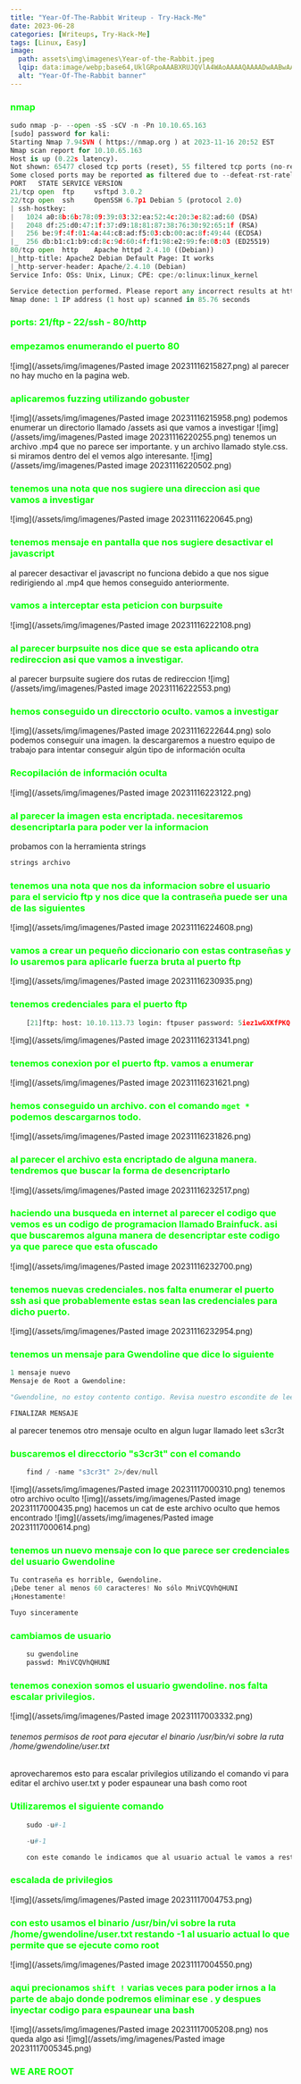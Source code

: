 ```yaml
---
title: "Year-Of-The-Rabbit Writeup - Try-Hack-Me"
date: 2023-06-28
categories: [Writeups, Try-Hack-Me]
tags: [Linux, Easy]
image: 
  path: assets\img\imagenes\Year-of-the-Rabbit.jpeg
  lqip: data:image/webp;base64,UklGRpoAAABXRUJQVlA4WAoAAAAQAAAADwAABwAAQUxQSDIAAAARL0AmbZurmr57yyIiqE8oiG0bejIYEQTgqiDA9vqnsUSI6H+oAERp2HZ65qP/VIAWAFZQOCBCAAAA8AEAnQEqEAAIAAVAfCWkAALp8sF8rgRgAP7o9FDvMCkMde9PK7euH5M1m6VWoDXf2FkP3BqV0ZYbO6NA/VFIAAAA
  alt: "Year-Of-The-Rabbit banner"
---
```

<style>
  h3 {
    color: #00FF00; /* Puedes cambiar "blue" por cualquier color que desees */
  }
</style>
### nmap

```python
sudo nmap -p- --open -sS -sCV -n -Pn 10.10.65.163
[sudo] password for kali: 
Starting Nmap 7.94SVN ( https://nmap.org ) at 2023-11-16 20:52 EST
Nmap scan report for 10.10.65.163
Host is up (0.22s latency).
Not shown: 65477 closed tcp ports (reset), 55 filtered tcp ports (no-response)
Some closed ports may be reported as filtered due to --defeat-rst-ratelimit
PORT   STATE SERVICE VERSION
21/tcp open  ftp     vsftpd 3.0.2
22/tcp open  ssh     OpenSSH 6.7p1 Debian 5 (protocol 2.0)
| ssh-hostkey: 
|   1024 a0:8b:6b:78:09:39:03:32:ea:52:4c:20:3e:82:ad:60 (DSA)
|   2048 df:25:d0:47:1f:37:d9:18:81:87:38:76:30:92:65:1f (RSA)
|   256 be:9f:4f:01:4a:44:c8:ad:f5:03:cb:00:ac:8f:49:44 (ECDSA)
|_  256 db:b1:c1:b9:cd:8c:9d:60:4f:f1:98:e2:99:fe:08:03 (ED25519)
80/tcp open  http    Apache httpd 2.4.10 ((Debian))
|_http-title: Apache2 Debian Default Page: It works
|_http-server-header: Apache/2.4.10 (Debian)
Service Info: OSs: Unix, Linux; CPE: cpe:/o:linux:linux_kernel

Service detection performed. Please report any incorrect results at https://nmap.org/submit/ .
Nmap done: 1 IP address (1 host up) scanned in 85.76 seconds
```
### ports: 21/ftp - 22/ssh - 80/http

### empezamos enumerando el puerto 80
![img](/assets/img/imagenes/Pasted image 20231116215827.png)
al parecer no hay mucho en la pagina web. 

### aplicaremos fuzzing utilizando gobuster
![img](/assets/img/imagenes/Pasted image 20231116215958.png)
podemos enumerar un directorio llamado /assets asi que vamos a investigar
![img](/assets/img/imagenes/Pasted image 20231116220255.png)
tenemos un archivo .mp4 que no parece ser importante. y un archivo llamado style.css. si miramos dentro del el vemos algo interesante. 
![img](/assets/img/imagenes/Pasted image 20231116220502.png)

### tenemos una nota que nos sugiere una direccion asi que vamos a investigar
![img](/assets/img/imagenes/Pasted image 20231116220645.png)

### tenemos mensaje en pantalla que nos sugiere desactivar el javascript
al parecer desactivar el javascript no funciona debido a que nos sigue redirigiendo al .mp4 que hemos conseguido anteriormente.

### vamos a interceptar esta peticion con burpsuite
![img](/assets/img/imagenes/Pasted image 20231116222108.png)

### al parecer burpsuite nos dice que se esta aplicando otra redireccion asi que vamos a investigar.
al parecer burpsuite sugiere dos rutas de redireccion
![img](/assets/img/imagenes/Pasted image 20231116222553.png)

### hemos conseguido un direcctorio oculto. vamos a investigar
![img](/assets/img/imagenes/Pasted image 20231116222644.png)
solo podemos conseguir una imagen. la descargaremos a nuestro equipo de trabajo para intentar conseguir algún tipo de información oculta 

### Recopilación de información oculta
![img](/assets/img/imagenes/Pasted image 20231116223122.png)

### al parecer la imagen esta encriptada. necesitaremos desencriptarla para poder ver la informacion
probamos con la herramienta strings
```python
strings archivo
```

### tenemos una nota que nos da informacion sobre el usuario para el servicio ftp y nos dice que la contraseña puede ser una de las siguientes
![img](/assets/img/imagenes/Pasted image 20231116224608.png)

### vamos a crear un pequeño diccionario con estas contraseñas y lo usaremos para aplicarle fuerza bruta al puerto ftp
![img](/assets/img/imagenes/Pasted image 20231116230935.png)

### tenemos credenciales para el puerto ftp
```python
	[21]ftp: host: 10.10.113.73 login: ftpuser password: 5iez1wGXKfPKQ
```
![img](/assets/img/imagenes/Pasted image 20231116231341.png)

### tenemos conexion por el puerto ftp. vamos a enumerar
![img](/assets/img/imagenes/Pasted image 20231116231621.png)

### hemos conseguido un archivo. con el comando `mget *`  podemos descargarnos todo.
![img](/assets/img/imagenes/Pasted image 20231116231826.png)

### al parecer el archivo esta encriptado de alguna manera. tendremos que buscar la forma de desencriptarlo
![img](/assets/img/imagenes/Pasted image 20231116232517.png)

### haciendo una busqueda en internet al parecer el codigo que vemos es un codigo de programacion llamado Brainfuck. asi que buscaremos alguna manera de desencriptar este codigo ya que parece que esta ofuscado
![img](/assets/img/imagenes/Pasted image 20231116232700.png)

### tenemos nuevas credenciales. nos falta enumerar el puerto ssh asi que probablemente estas sean las credenciales para dicho puerto.
![img](/assets/img/imagenes/Pasted image 20231116232954.png)

### tenemos un mensaje para Gwendoline que dice lo siguiente
```python
1 mensaje nuevo
Mensaje de Root a Gwendoline:

"Gwendoline, no estoy contento contigo. Revisa nuestro escondite de leet s3cr3t. Te dejé un mensaje oculto allí".

FINALIZAR MENSAJE
```
al parecer tenemos otro mensaje oculto en algun lugar llamado leet s3cr3t

### buscaremos el direcctorio "s3cr3t" con el comando
```python
	find / -name "s3cr3t" 2>/dev/null
```
![img](/assets/img/imagenes/Pasted image 20231117000310.png)
tenemos otro archivo oculto
![img](/assets/img/imagenes/Pasted image 20231117000435.png)
hacemos un cat de este archivo oculto que hemos encontrado
![img](/assets/img/imagenes/Pasted image 20231117000614.png)

### tenemos un nuevo mensaje con lo que parece ser credenciales del usuario Gwendoline
```python
Tu contraseña es horrible, Gwendoline.
¡Debe tener al menos 60 caracteres! No sólo MniVCQVhQHUNI
¡Honestamente!

Tuyo sinceramente
```
### cambiamos de usuario
```python
	su gwendoline
	passwd: MniVCQVhQHUNI
```
### tenemos conexion somos el usuario gwendoline. nos falta escalar privilegios.
![img](/assets/img/imagenes/Pasted image 20231117003332.png)
###### tenemos permisos de root para ejecutar el binario /usr/bin/vi sobre la ruta /home/gwendoline/user.txt
aprovecharemos esto para escalar privilegios utilizando el comando vi para editar el archivo user.txt y poder espaunear una bash como root

### Utilizaremos el siguiente comando 
```python
	sudo -u#-1

	-u#-1

	con este comando le indicamos que al usuario actual le vamos a restar 1 ( -1 ) lo que nos dara como resultado 0 y el numero 0 es el usuario root, asi que aprovecharemos esto
```
### escalada de privilegios
![img](/assets/img/imagenes/Pasted image 20231117004753.png)

### con esto usamos el binario /usr/bin/vi sobre la ruta /home/gwendoline/user.txt restando -1 al usuario actual lo que permite que se ejecute como root
![img](/assets/img/imagenes/Pasted image 20231117004550.png)

### aqui precionamos `shift !` varias veces para poder irnos a la parte de abajo donde podremos eliminar ese . y despues inyectar codigo para espaunear una bash
![img](/assets/img/imagenes/Pasted image 20231117005208.png)
nos queda algo asi
![img](/assets/img/imagenes/Pasted image 20231117005345.png)

### WE ARE ROOT